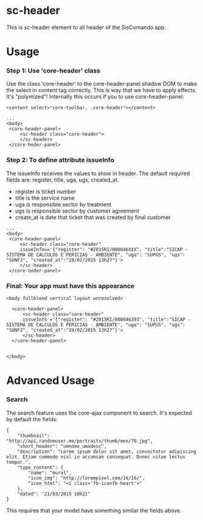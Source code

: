 sc-header
============

This is sc-header element to all header of the SisComando app.

Usage
======

### Step 1: Use 'core-header' class
Use the class 'core-header' to the core-header-panel shadow DOM to make the select
in content tag correctly. This is way that we have to apply effects. It's "polymized"!
Internally this occurs if you to use core-header-panel:
```
<content select="core-toolbar, .core-header"></content>
```

```
...
<body>
 <core-header-panel>
     <sc-header class="core-header">
     </sc-header>
 </core-heder-panel>
```

### Step 2: To define attribute issueInfo
The issueInfo receives the values to show in header. The default required fields are:
register, title, uga, ugs, created_at.

- register is ticket number
- title is the service name
- uga is responsible sector by treatment
- ugs is responsible sector by customer agreement
- create_at is date that ticket that was created by final customer

```
...
<body>
 <core-header-panel>
     <sc-header class="core-header"
     issueInfo=='{"register": "#2015RI/000046XXX", "title":"SICAP - SISTEMA DE CALCULOS E PERICIAS - AMBIENTE", "uga": "SUPGS", "ugs": "SUNFJ", "created_at":"19/02/2015 13h27"}'>
     </sc-header>
 </core-heder-panel>
```

### Final: Your app must have this appearance
```
<body fullbleed vertical layout unresolved>

  <core-header-panel>
      <sc-header class="core-header"
      issueInfo ='{"register": "#2015RI/000046393", "title":"SICAP - SISTEMA DE CALCULOS E PERICIAS - AMBIENTE", "uga": "SUPGS", "ugs": "SUNFJ", "created_at":"19/02/2015 13h27"}'>
      </sc-header>
  </core-header-panel>


</body>
```

Advanced Usage
===============

### Search
The search feature uses the core-ajax component to search. It's expected by default the fields:

```
{
    "thumbnail": "http://api.randomuser.me/portraits/thumb/men/70.jpg",
    "short_header": "umnome_umadesc",
    "description": "Lorem ipsum dolor sit amet, consectetur adipiscing elit. Etiam commodo nisl in accumsan consequat. Donec vitae lectus tempor.",
    "type_content": {
        "name": "mural",
        "icon_img": "http://lorempixel.com/16/16/",
        "icon_html": "<i class='fb-iconfb-heart'>"
    },
    "dated": "21/03/2015 18h21"
}
```
This requires that your model have something similar the fields above.
